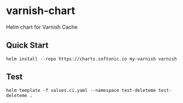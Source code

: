 # varnish-chart

Helm chart for Varnish Cache

## Quick Start

```shell
helm install --repo https://charts.softonic.io my-varnish varnish
```

## Test
```shell
helm template -f values.ci.yaml --namespace test-deleteme test-deleteme . 
```
